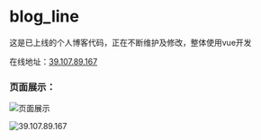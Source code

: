 # blog_line
这是已上线的个人博客代码，正在不断维护及修改，整体使用vue开发

在线地址：[39.107.89.167](39.107.89.167)

### 页面展示：

![页面展示](http://39.107.89.167/upload/images/banner-1524535423318.png)

![39.107.89.167](http://39.107.89.167/upload/images/banner-1524535718672.png)
